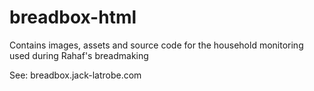 # breadbox-html
Contains images, assets and source code for the household monitoring used during Rahaf's breadmaking

See: breadbox.jack-latrobe.com
